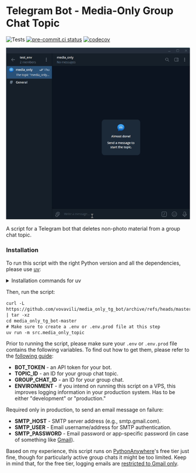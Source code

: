 # Telegram Bot - Media-Only Group Chat Topic

![Tests](https://github.com/vovavili/media_only_tg_bot/actions/workflows/tox.yml/badge.svg)
[![pre-commit.ci status](https://results.pre-commit.ci/badge/github/vovavili/media_only_tg_bot/master.svg)](https://results.pre-commit.ci/latest/github/vovavili/media_only_tg_bot/master)
[![codecov](https://codecov.io/github/vovavili/media_only_tg_bot/branch/master/graph/badge.svg?token=5QN2AD5DBW)](https://codecov.io/github/vovavili/media_only_tg_bot)

<p align="center">
  <img src="https://github.com/vovavili/media_only_tg_bot/blob/master/example.gif?raw=true" alt="Example of bot use."/>
</p>

A script for a Telegram bot that deletes non-photo material from a group chat topic.

### Installation

To run this script with the right Python version and all the dependencies, please use [uv](https://docs.astral.sh/uv/):

<details>
<summary>Installation commands for uv</summary>

Install uv (and git) on Windows 11+ with PowerShell:

```powershell
irm https://astral.sh/uv/install.ps1 | iex; $env:Path = "$env:USERPROFILE\.local\bin;$env:Path"
```

On macOS or Linux:

```shell
curl -LsSf https://astral.sh/uv/install.sh | sh && source $HOME/.local/bin/env
```

Or, if you only have access to Python (as is the case for PythonAnywhere's free tier):

```shell
pip install --upgrade uv 
```

</details>

Then, run the script:

```shell
curl -L https://github.com/vovavili/media_only_tg_bot/archive/refs/heads/master.zip | tar -xz
cd media_only_tg_bot-master
# Make sure to create a .env or .env.prod file at this step
uv run -m src.media_only_topic
```

Prior to running the script, please make sure your `.env` or `.env.prod` file contains the following variables. To find out 
how to get them, please refer to the 
[following guide](https://gist.github.com/nafiesl/4ad622f344cd1dc3bb1ecbe468ff9f8a):
- **BOT_TOKEN** - an API token for your bot.
- **TOPIC_ID** - an ID for your group chat topic.
- **GROUP_CHAT_ID** - an ID for your group chat.
- **ENVIRONMENT** - if you intend on running this script on a VPS, this improves logging
    information in your production system. Has to be either "development" or "production."

Required only in production, to send an email message on failure:

- **SMTP_HOST** - SMTP server address (e.g., smtp.gmail.com).
- **SMTP_USER** - Email username/address for SMTP authentication.
- **SMTP_PASSWORD** - Email password or app-specific password (in case of something like 
[Gmail](https://support.google.com/mail/answer/185833?hl=en)).

Based on my experience, this script runs on [PythonAnywhere](https://www.pythonanywhere.com/)'s free tier just fine, 
though for particularly active group chats it might be too limited. Keep in mind that, for the free tier, logging emails 
are [restricted to Gmail only](https://help.pythonanywhere.com/pages/SMTPForFreeUsers/).